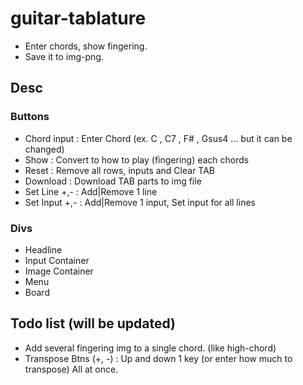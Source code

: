 # guitar-tablature

- Enter chords, show fingering.
- Save it to img-png.

## Desc

### Buttons
- Chord input : Enter Chord (ex. C , C7 , F# , Gsus4 ... but it can be changed)
- Show : Convert to how to play (fingering) each chords
- Reset : Remove all rows, inputs and Clear TAB
- Download : Download TAB parts to img file
- Set Line +,- : Add|Remove 1 line
- Set Input +,- : Add|Remove 1 input, Set input for all lines

### Divs
- Headline
- Input Container
- Image Container
- Menu
- Board

## Todo list (will be updated)

- Add several fingering img to a single chord. (like high-chord)
- Transpose Btns (+, -) : Up and down 1 key (or enter how much to transpose) All at once.
